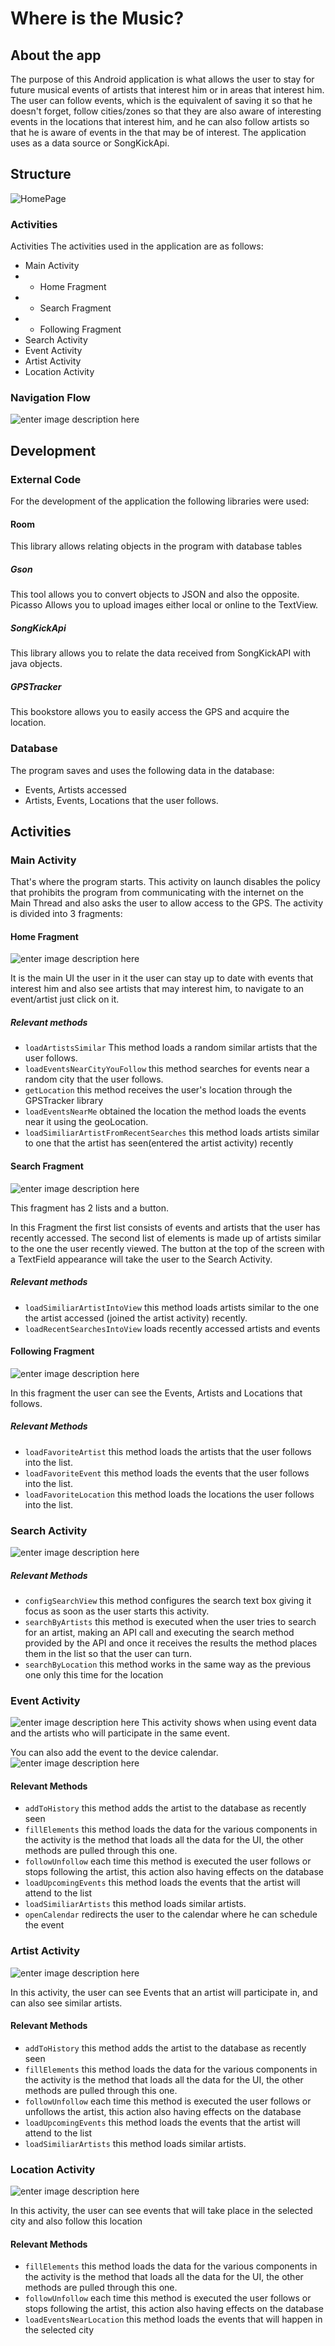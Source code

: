 # Where is the Music?

## About the app

The purpose of this Android application is what allows the user to stay for future musical events of artists that interest him or in areas that interest him.
The user can follow events, which is the equivalent of saving it so that he doesn't forget, follow cities/zones so that they are also aware of interesting events in the locations that interest him, and he can also follow artists so that he is aware of events in the that may be of interest.
The application uses as a data source or SongKickApi.

## Structure

![HomePage](https://github.com/wsalvaterra-ua/EventsFinder/blob/master/Photos/Screenshot_2022-06-29-16-18-39-46_deceeed0c1ece1f88ef7a10e86bf50a6.jpg?raw=true)

### Activities

Activities
The activities used in the application are as follows:

 - Main Activity
- - Home Fragment
- - Search Fragment
- - Following Fragment
- Search Activity
- Event Activity
- Artist Activity
- Location Activity

### Navigation Flow
![enter image description here](https://github.com/wsalvaterra-ua/EventsFinder/blob/master/Photos/Untitled%20Diagram.jpg?raw=true)

## Development
### External Code
For the development of the application the following libraries were used:
#### Room
This library allows relating objects in the program with database tables
##### Gson
This tool allows you to convert objects to JSON and also the opposite.
Picasso
Allows you to upload images either local or online to the TextView.
##### SongKickApi
This library allows you to relate the data received from SongKickAPI with java objects.
##### GPSTracker
This bookstore allows you to easily access the GPS and acquire the location.
### Database
The program saves and uses the following data in the database:
- Events, Artists accessed
- Artists, Events, Locations that the user follows.
## Activities

### Main Activity
That's where the program starts.
This activity on launch disables the policy that prohibits the program from communicating with the internet on the Main Thread and also asks the user to allow access to the GPS.
The activity is divided into 3 fragments:
#### Home Fragment
![enter image description here](https://github.com/wsalvaterra-ua/EventsFinder/blob/master/Photos/Screenshot_2022-06-29-17-01-04-26_deceeed0c1ece1f88ef7a10e86bf50a6.jpg?raw=true)

It is the main UI the user in it the user can stay up to date with events that interest him and also see artists that may interest him, to navigate to an event/artist just click on it.
##### Relevant methods
- `loadArtistsSimilar` This method loads a random similar artists that the user follows.
- `loadEventsNearCityYouFollow` this method searches for events near a random city that the user follows.
- `getLocation` this method receives the user's location through the GPSTracker library
- `loadEventsNearMe` obtained the location the method loads the events near it using the geoLocation.
- `loadSimiliarArtistFromRecentSearches` this method loads artists similar to one that the artist has seen(entered the artist activity) recently

#### Search Fragment

![enter image description here](https://github.com/wsalvaterra-ua/EventsFinder/blob/master/Photos/Screenshot_2022-06-29-17-01-08-48_deceeed0c1ece1f88ef7a10e86bf50a6.jpg?raw=true)

This fragment has 2 lists and a button.

In this Fragment the first list consists of events and artists that the user has recently accessed.
The second list of elements is made up of artists similar to the one the user recently viewed.
The button at the top of the screen with a TextField appearance will take the user to the Search Activity.

##### Relevant methods
-  `loadSimiliarArtistIntoView` this method loads artists similar to the one the artist accessed (joined the artist activity) recently.
- `loadRecentSearchesIntoView` loads recently accessed artists and events
#### Following Fragment
![enter image description here](https://github.com/wsalvaterra-ua/EventsFinder/blob/master/Photos/Screenshot_2022-06-29-17-01-14-24_deceeed0c1ece1f88ef7a10e86bf50a6.jpg?raw=true)

In this fragment the user can see the Events, Artists and Locations that follows.
##### Relevant Methods
- `loadFavoriteArtist` this method loads the artists that the user follows into the list.
- `loadFavoriteEvent` this method loads the events that the user follows into the list.
- `loadFavoriteLocation` this method loads the locations the user follows into the list.

### Search Activity

![enter image description here](https://github.com/wsalvaterra-ua/EventsFinder/blob/master/Photos/Screenshot_2022-06-29-18-25-11-00_deceeed0c1ece1f88ef7a10e86bf50a6.jpg?raw=true)

##### Relevant Methods
- `configSearchView` this method configures the search text box giving it focus as soon as the user starts this activity.
- `searchByArtists` this method is executed when the user tries to search for an artist, making an API call and executing the search method provided by the API and once it receives the results the method places them in the list so that the user can turn.
- `searchByLocation` this method works in the same way as the previous one only this time for the location
### Event Activity
![enter image description here](https://github.com/wsalvaterra-ua/EventsFinder/blob/master/Photos/Screenshot_2022-06-29-17-01-26-75_deceeed0c1ece1f88ef7a10e86bf50a6.jpg?raw=true)
This activity shows when using event data and the artists who will participate in the same event. 

You can also add the event to the device calendar.
![enter image description here](https://github.com/wsalvaterra-ua/EventsFinder/blob/master/Photos/Screenshot_2022-06-29-18-49-29-04_3481fdfaf807158df2e382fd7e3ae703.jpg?raw=true)

#### Relevant Methods
- `addToHistory` this method adds the artist to the database as recently seen
- `fillElements` this method loads the data for the various components in the activity is the method that loads all the data for the UI, the other methods are pulled through this one.
- `followUnfollow` each time this method is executed the user follows or stops following the artist, this action also having effects on the database
- `loadUpcomingEvents` this method loads the events that the artist will attend to the list
- `loadSimiliarArtists` this method loads similar artists.
- `openCalendar` redirects the user to the calendar where he can schedule the event


### Artist Activity
![enter image description here](https://github.com/wsalvaterra-ua/EventsFinder/blob/master/Photos/Screenshot_2022-06-29-18-37-00-86_deceeed0c1ece1f88ef7a10e86bf50a6.jpg?raw=true)

In this activity, the user can see Events that an artist will participate in, and can also see similar artists.
#### Relevant Methods
- `addToHistory` this method adds the artist to the database as recently seen
- `fillElements` this method loads the data for the various components in the activity is the method that loads all the data for the UI, the other methods are pulled through this one.
- `followUnfollow` each time this method is executed the user follows or unfollows the artist, this action also having effects on the database
- `loadUpcomingEvents` this method loads the events that the artist will attend to the list
- `loadSimiliarArtists` this method loads similar artists.

### Location Activity

![enter image description here](https://github.com/wsalvaterra-ua/EventsFinder/blob/master/Photos/Screenshot_2022-06-29-18-54-21-96_deceeed0c1ece1f88ef7a10e86bf50a6.jpg?raw=true)

In this activity, the user can see events that will take place in the selected city and also follow this location
#### Relevant Methods
- `fillElements` this method loads the data for the various components in the activity is the method that loads all the data for the UI, the other methods are pulled through this one.
- `followUnfollow` each time this method is executed the user follows or stops following the artist, this action also having effects on the database
- `loadEventsNearLocation` this method loads the events that will happen in the selected city

